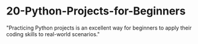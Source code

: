 # 20-Python-Projects-for-Beginners
"Practicing Python projects is an excellent way for beginners to apply their coding skills to real-world scenarios."
